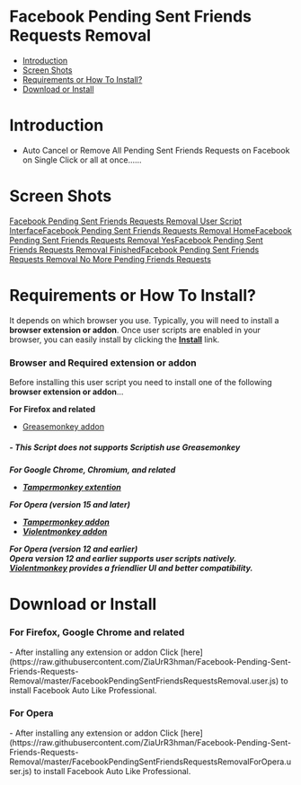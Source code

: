 Facebook Pending Sent Friends Requests Removal
============================
- [Introduction](#introduction)
- [Screen Shots](#screen-shots)
- [Requirements or How To Install?](#requirements-or-how-to-install)
- [Download or Install](#download-or-install)

Introduction
===========
- Auto Cancel or Remove All Pending Sent Friends Requests on Facebook on Single Click or all at once......

Screen Shots
===================
[Facebook Pending Sent Friends Requests Removal User Script Interface](https://raw.githubusercontent.com/ZiaUrR3hman/Facebook-Pending-Sent-Friends-Requests-Removal/master/images/CancelAllSentFriendRequestsonFacebookonsingleclickUserScript.png)[Facebook Pending Sent Friends Requests Removal Home](https://raw.githubusercontent.com/ZiaUrR3hman/Facebook-Pending-Sent-Friends-Requests-Removal/master/images/CancelAllSentFriendRequestsonFacebookonsingleclickHome.png)[Facebook Pending Sent Friends Requests Removal Yes](https://raw.githubusercontent.com/ZiaUrR3hman/Facebook-Pending-Sent-Friends-Requests-Removal/master/images/CancelAllSentFriendRequestsonFacebookonsingleclickyes.png)[Facebook Pending Sent Friends Requests Removal Finished](https://raw.githubusercontent.com/ZiaUrR3hman/Facebook-Pending-Sent-Friends-Requests-Removal/master/images/CancelAllSentFriendRequestsonFacebookonsingleclickFinished.png)[Facebook Pending Sent Friends Requests Removal No More Pending Friends Requests](https://raw.githubusercontent.com/ZiaUrR3hman/Facebook-Pending-Sent-Friends-Requests-Removal/master/images/CancelAllSentFriendRequestsonFacebookonsingleclickNoMore.PNG)

Requirements or How To Install?
===================
It depends on which browser you use. Typically, you will need to install a <b>browser extension or addon</b>.
Once user scripts are enabled in your browser, you can easily install by clicking the  <b>[Install](#download-or-install)</b> link.

<h3>Browser and Required extension or addon</h3>
Before installing this user script you need to install one of the following <b>browser extension or addon</b>...

<b>For Firefox and related</b>
  - [Greasemonkey addon](https://addons.mozilla.org/en-us/firefox/addon/greasemonkey)<br>
<h5>  - This Script does not supports Scriptish use Greasemonkey<h5>

<b>For Google Chrome, Chromium, and related</b>
  - [Tampermonkey extention](https://chrome.google.com/webstore/detail/tampermonkey/dhdgffkkebhmkfjojejmpbldmpobfkfo) <br>

<b>For Opera (version 15 and later)</b>
  - [Tampermonkey addon](https://addons.opera.com/en/extensions/details/tampermonkey-beta)<br>
  - [Violentmonkey addon](https://addons.opera.com/en/extensions/details/violent-monkey)

<b>For Opera (version 12 and earlier)</b><br>
Opera version 12 and earlier supports user scripts natively. [Violentmonkey](https://addons.opera.com/en/extensions/details/violent-monkey) provides a friendlier UI and better compatibility.

Download or Install
===================
<h3> For Firefox, Google Chrome  and related</h3>
- After installing any extension or addon Click [here](https://raw.githubusercontent.com/ZiaUrR3hman/Facebook-Pending-Sent-Friends-Requests-Removal/master/FacebookPendingSentFriendsRequestsRemoval.user.js) to install Facebook Auto Like Professional.
<h3> For Opera</h3>
- After installing any extension or addon Click [here](https://raw.githubusercontent.com/ZiaUrR3hman/Facebook-Pending-Sent-Friends-Requests-Removal/master/FacebookPendingSentFriendsRequestsRemovalForOpera.user.js) to install Facebook Auto Like Professional.

